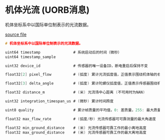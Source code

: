 # 机体光流 (UORB消息)

机体坐标系中以国际单位制表示的光流数据。

[source file](https://github.com/PX4/PX4-Autopilot/blob/main/msg/VehicleOpticalFlow.msg)

```c
# 机体坐标系中以国际单位制表示的光流数据。

uint64 timestamp               # 系统启动后的时间（微秒）
uint64 timestamp_sample

uint32 device_id               # 传感器的唯一设备ID，断电重启后保持不变

float32[2] pixel_flow          # (弧度) 累计光流弧度值，正值表示围绕机体轴的右手法则旋转

float32[3] delta_angle         # (弧度) 累计陀螺仪弧度值，正值表示传感器围绕机体轴的右手法则旋转 (不可用时为NAN)

float32 distance_m             # (米) 光流场中心距离 (不可用时为NAN)

uint32 integration_timespan_us # (微秒) 累计时间跨度

uint8 quality                  # 累计帧质量的平均值，0: 差质量，255: 最大质量

float32 max_flow_rate          # (弧度/秒) 光流传感器可可靠测量的最大角速度

float32 min_ground_distance    # (米) 光流传感器可靠工作的最小离地高度
float32 max_ground_distance    # (米) 光流传感器可靠工作的最大离地高度

```